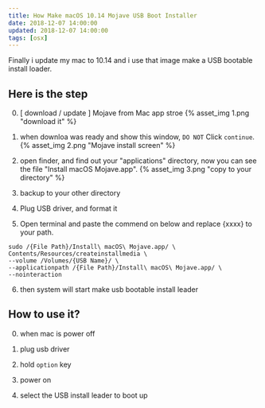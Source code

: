 ```yaml
---
title: How Make macOS 10.14 Mojave USB Boot Installer
date: 2018-12-07 14:00:00
updated: 2018-12-07 14:00:00
tags: [osx]
---
```


Finally i update my mac to 10.14
and i use that image make a USB bootable install loader.

Here is the step
-----

0. [ download / update ] Mojave from Mac app stroe
{% asset_img 1.png "download it" %}

<!--more-->

1. when downloa was ready and show this window, `DO NOT` Click `continue`.
{% asset_img 2.png "Mojave install screen" %}

2. open finder, and find out your "applications" directory,
   now you can see the file "Install macOS Mojave.app".
{% asset_img 3.png "copy to your directory" %}

3. backup to your other directory

4. Plug USB driver, and format it

5. Open terminal and paste the commend on below
   and replace {xxxx} to your path.

```
sudo /{File Path}/Install\ macOS\ Mojave.app/ \
Contents/Resources/createinstallmedia \
--volume /Volumes/{USB Name}/ \
--applicationpath /{File Path}/Install\ macOS\ Mojave.app/ \
--nointeraction
```

6. then system will start make usb bootable install leader




How to use it?
-----

0. when mac is power off

1. plug usb driver

2. hold `option` key

3. power on

4. select the USB install leader to boot up
